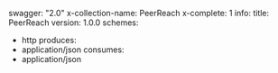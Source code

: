 swagger: "2.0"
x-collection-name: PeerReach
x-complete: 1
info:
  title: PeerReach
  version: 1.0.0
schemes:
- http
produces:
- application/json
consumes:
- application/json
